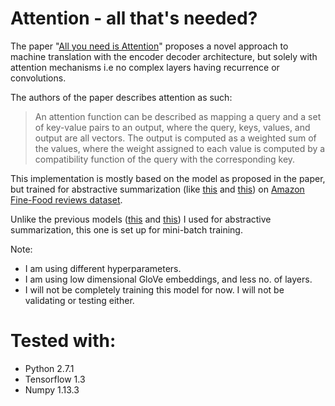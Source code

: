 # Attention - all that's needed?

The paper "[All you need is Attention](https://arxiv.org/abs/1706.03762)" proposes a novel approach to machine translation with the encoder decoder architecture, but solely with attention mechanisms i.e no complex layers having recurrence or convolutions.

The authors of the paper describes attention as such:

>An attention function can be described as mapping a query and a set of key-value pairs to an output,
>where the query, keys, values, and output are all vectors. The output is computed as a weighted sum
>of the values, where the weight assigned to each value is computed by a compatibility function of the
>query with the corresponding key.

This implementation is mostly based on the model as proposed in the paper, but trained for abstractive summarization (like [this](https://github.com/JRC1995/Abstractive-Summarization) and [this](https://github.com/JRC1995/Attention-Everywhere)) on [Amazon Fine-Food reviews dataset](https://www.kaggle.com/snap/amazon-fine-food-reviews/data).

Unlike the previous models ([this](https://github.com/JRC1995/Abstractive-Summarization) and [this](https://github.com/JRC1995/Attention-Everywhere)) I used for abstractive summarization, this one is set up for mini-batch training.

Note:

* I am using different hyperparameters. 
* I am using low dimensional GloVe embeddings, and less no. of layers.
* I will not be completely training this model for now. I will not be validating or testing either. 

# Tested with:

* Python 2.7.1
* Tensorflow 1.3
* Numpy 1.13.3


